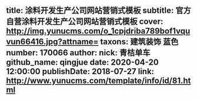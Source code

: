 title: 涂料开发生产公司网站营销式模板
subtitle: 官方自营涂料开发生产公司网站营销式模板
cover: http://img.yunucms.com/o_1cpjdriba789bof1vquvun66416.jpg?attname=
taxons: 建筑装饰 蓝色
number: 170066
author:
  nick: 青桔单车
  github_name: qingjue
date: 2020-04-20 12:00:00
publishDate: 2018-07-27
link: http://www.yunucms.com/template/info/id/81.html
---
